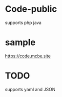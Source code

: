 # Code-public

supports
 php
 java

# sample
https://code.mcbe.site


# TODO
supports yaml and JSON
